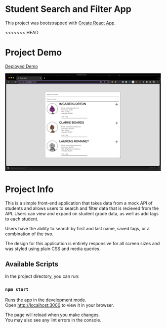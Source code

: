 # Student Search and Filter App

This project was bootstrapped with [Create React App](https://github.com/facebook/create-react-app).

<<<<<<< HEAD
# Project Demo

[Deployed Demo](https://robertalanis.github.io/Front-End-Tags-and-Filters/)

![Website Screenshot](/public/screenshot.png)

# Project Info

This is a simple front-end application that takes data from a mock API of students and allows users to search and filter data that is recieved from the API. Users can view and expand on student grade data, as well as add tags to each student.

Users have the ability to search by first and last name, saved tags, or a combination of the two.

The design for this application is entirely responsive for all screen sizes and was styled using plain CSS and media queries.

## Available Scripts

In the project directory, you can run:

### `npm start`

Runs the app in the development mode.\
Open [http://localhost:3000](http://localhost:3000) to view it in your browser.

The page will reload when you make changes.\
You may also see any lint errors in the console.

